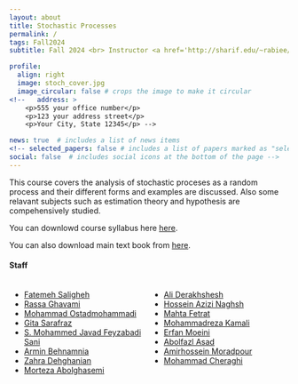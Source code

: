 ```yaml
---
layout: about
title: Stochastic Processes
permalink: /
tags: Fall2024
subtitle: Fall 2024 <br> Instructor <a href='http://sharif.edu/~rabiee/'>Hamid R. Rabiee</a>

profile:
  align: right
  image: stoch_cover.jpg
  image_circular: false # crops the image to make it circular
<!--   address: >
    <p>555 your office number</p>
    <p>123 your address street</p>
    <p>Your City, State 12345</p> -->

news: true  # includes a list of news items
<!-- selected_papers: false # includes a list of papers marked as "selected={true}"
social: false  # includes social icons at the bottom of the page -->
---
```

This course covers the analysis of stochastic proceses as a random process and their different forms and examples are discussed. Also some relavant subjects such as estimation theory and hypothesis are compehensively studied.

<!-- You can downlowd course syllabus <a href="/assets/Fall2024/pdf/Fall-2023_Syllabus_Stocahstic_Processes_Rabiee.pdf">here</a>. -->
You can downlowd course syllabus here <a href="/assets/Fall2024/Stochastic2024_syllabus.pdf">here</a>.

You can also download main text book from <a href="/assets/Fall2023/zip/papoulis.zip">here</a>.

<h4>Staff</h4>
<div style="display: flex;">
    <div style="flex: 1; padding: 3px;">
        <ul>
           <li> <a href="mailto:fa.saligheh@gmail.com">Fatemeh Saligheh</a> </li>
  <li> <a href="mailto:rassa.gh@gmail.com">Rassa Ghavami</a> </li>
  <li> <a href="mailto:mohammad.ostad73@gmail.com">Mohammad Ostadmohammadi</a> </li>
  <li> <a href="mailto:sarafraz@ce.sharif.edu, gita.sarafraz@gmail.com">Gita Sarafraz</a> </li>
  <li> <a href="mailto:smjfas@gmail.com">S. Mohammed Javad Feyzabadi Sani</a> </li>
  <li> <a href="mailto:arminbehnamnia@gmail.com">Armin Behnamnia</a> </li>
  <li> <a href="mailto:zahra.dehghanian97@gmail.com">Zahra Dehghanian</a> </li>
  <li> <a href="mailto:a.re.morteza@gmail.com">Morteza Abolghasemi</a> </li>
        </ul>
    </div>
    <div style="flex: 1; padding: 3px;">
        <ul>
  <li> <a href="mailto:ali.derakhshesh79@gmail.com">Ali Derakhshesh</a> </li>
  <li> <a href="mailto:hossein.azizi@gmail.com">Hossein Azizi Naghsh</a> </li>
  <li> <a href="mailto:77fetrat@gmail.com">Mahta Fetrat</a> </li>
  <li> <a href="mailto:mohamadreza.kamali79@sharif.edu">Mohammadreza Kamali</a> </li>
  <li> <a href="mailto:moeini.erfan@gmail.com">Erfan Moeini</a> </li>
  <li> <a href="mailto:a.asad@sharif.edu">Abolfazl Asad</a> </li>
  <li> <a href="mailto:a.moradpour1378@gmail.com">Amirhossein Moradpour</a> </li>
  <li> <a href="mailto:mohammad.cheraghi80@gmail.com">Mohammad Cheraghi</a> </li>
        </ul>
    </div>
</div>
